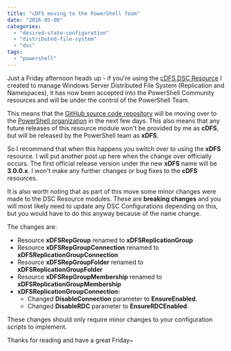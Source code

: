 ```yaml
---
title: "cDFS moving to the PowerShell Team"
date: "2016-05-06"
categories: 
  - "desired-state-configuration"
  - "distributed-file-system"
  - "dsc"
tags: 
  - "powershell"
---
```


Just a Friday afternoon heads up - if you're using the [cDFS DSC Resource](https://www.powershellgallery.com/packages/cDFS/2.1.0.238) I created to manage Windows Server Distributed File System (Replication and Namespaces), it has now been accepted into the PowerShell Community resources and will be under the control of the PowerShell Team.

This means that the [GitHub source code repository](https://github.com/PlagueHO/xDFS) will be moving over to the [PowerShell organization](https://github.com/PowerShell) in the next few days. This also means that any future releases of this resource module won't be provided by me as **cDFS**, but will be released by the PowerShell team as **xDFS**.

So I recommend that when this happens you switch over to using the **xDFS** resource. I will put another post up here when the change over officially occurs. The first official release version under the new **xDFS** name will be **3.0.0.x**. I won't make any further changes or bug fixes to the **cDFS** resources.

It is also worth noting that as part of this move some minor changes were made to the DSC Resource modules. These are **breaking changes** and you will most likely need to update any DSC Configurations depending on this, but you would have to do this anyway because of the name change.

The changes are:

- Resource **xDFSRepGroup** renamed to **xDFSReplicationGroup**
- Resource **xDFSRepGroupConnection** renamed to **xDFSReplicationGroupConnection**
- Resource **xDFSRepGroupFolder** renamed to **xDFSReplicationGroupFolder**
- Resource **xDFSRepGroupMembership** renamed to **xDFSReplicationGroupMembership**
- **xDFSReplicationGroupConnection:**
    - Changed **DisableConnection** parameter to **EnsureEnabled**.
    - Changed **DisableRDC** parameter to **EnsureRDCEnabled**.

These changes should only require minor changes to your configuration scripts to implement.

Thanks for reading and have a great Friday~

